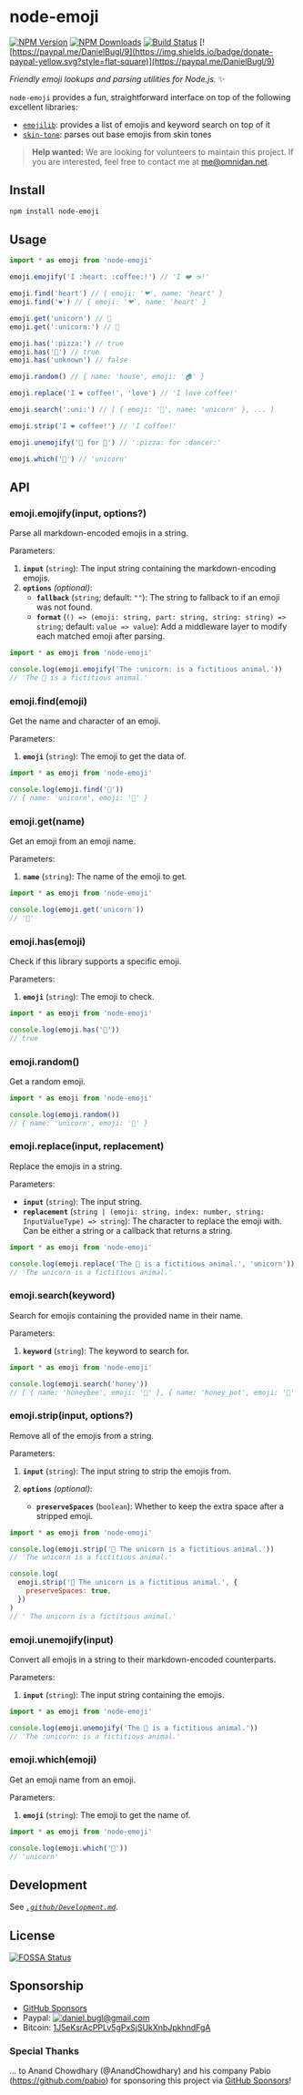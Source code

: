 # node-emoji

[![NPM Version](https://img.shields.io/npm/v/node-emoji.svg?style=flat-square)](https://www.npmjs.com/package/node-emoji)
[![NPM Downloads](https://img.shields.io/npm/dm/node-emoji.svg?style=flat-square)](https://www.npmjs.com/package/node-emoji)
[![Build Status](https://img.shields.io/travis/omnidan/node-emoji/master.svg?style=flat-square)](https://travis-ci.org/omnidan/node-emoji)
[![https://paypal.me/DanielBugl/9](https://img.shields.io/badge/donate-paypal-yellow.svg?style=flat-square)](https://paypal.me/DanielBugl/9)

_Friendly emoji lookups and parsing utilities for Node.js._ ✨

`node-emoji` provides a fun, straightforward interface on top of the following excellent libraries:

- [`emojilib`](https://npmjs.org/package/emojilib): provides a list of emojis and keyword search on top of it
- [`skin-tone`](https://npmjs.org/package/skin-tone): parses out base emojis from skin tones

> **Help wanted:** We are looking for volunteers to maintain this project.
> If you are interested, feel free to contact me at [me@omnidan.net](mailto:me@omnidan.net).

## Install

```sh
npm install node-emoji
```

## Usage

```js
import * as emoji from 'node-emoji'

emoji.emojify('I :heart: :coffee:!') // 'I ❤️ ☕️!'

emoji.find('heart') // { emoji: '❤', name: 'heart' }
emoji.find('❤️') // { emoji: '❤', name: 'heart' }

emoji.get('unicorn') // 🦄
emoji.get(':unicorn:') // 🦄

emoji.has(':pizza:') // true
emoji.has('🍕') // true
emoji.has('unknown') // false

emoji.random() // { name: 'house', emoji: '🏠' }

emoji.replace('I ❤️ coffee!', 'love') // 'I love coffee!'

emoji.search(':uni:') // [ { emoji: '🦄', name: 'unicorn' }, ... ]

emoji.strip('I ❤️ coffee!') // 'I coffee!'

emoji.unemojify('🍕 for 💃') // ':pizza: for :dancer:'

emoji.which('🦄') // 'unicorn'
```

## API

### emoji.emojify(input, options?)

Parse all markdown-encoded emojis in a string.

Parameters:

1. **`input`** (`string`): The input string containing the markdown-encoding emojis.
1. **`options`** _(optional)_:
   - **`fallback`** (`string`; default: `""`): The string to fallback to if an emoji was not found.
   - **`format`** (`() => (emoji: string, part: string, string: string) => string`; default: `value => value`): Add a middleware layer to modify each matched emoji after parsing.

```js
import * as emoji from 'node-emoji'

console.log(emoji.emojify('The :unicorn: is a fictitious animal.'))
// 'The 🦄 is a fictitious animal.'
```

### emoji.find(emoji)

Get the name and character of an emoji.

Parameters:

1. **`emoji`** (`string`): The emoji to get the data of.

```js
import * as emoji from 'node-emoji'

console.log(emoji.find('🦄'))
// { name: 'unicorn', emoji: '🦄' }
```

### emoji.get(name)

Get an emoji from an emoji name.

Parameters:

1. **`name`** (`string`): The name of the emoji to get.

```js
import * as emoji from 'node-emoji'

console.log(emoji.get('unicorn'))
// '🦄'
```

### emoji.has(emoji)

Check if this library supports a specific emoji.

Parameters:

1. **`emoji`** (`string`): The emoji to check.

```js
import * as emoji from 'node-emoji'

console.log(emoji.has('🦄'))
// true
```

### emoji.random()

Get a random emoji.

```js
import * as emoji from 'node-emoji'

console.log(emoji.random())
// { name: 'unicorn', emoji: '🦄' }
```

### emoji.replace(input, replacement)

Replace the emojis in a string.

Parameters:

- **`input`** (`string`): The input string.
- **`replacement`** (`string | (emoji: string, index: number, string: InputValueType) => string`): The character to replace the emoji with. Can be either a string or a callback that returns a string.

```js
import * as emoji from 'node-emoji'

console.log(emoji.replace('The 🦄 is a fictitious animal.', 'unicorn'))
// 'The unicorn is a fictitious animal.'
```

### emoji.search(keyword)

Search for emojis containing the provided name in their name.

Parameters:

1. **`keyword`** (`string`): The keyword to search for.

```js
import * as emoji from 'node-emoji'

console.log(emoji.search('honey'))
// [ { name: 'honeybee', emoji: '🐝' }, { name: 'honey_pot', emoji: '🍯' } ]
```

### emoji.strip(input, options?)

Remove all of the emojis from a string.

Parameters:

1. **`input`** (`string`): The input string to strip the emojis from.
1. **`options`** _(optional)_:

   - **`preserveSpaces`** (`boolean`): Whether to keep the extra space after a stripped emoji.

```js
import * as emoji from 'node-emoji'

console.log(emoji.strip('🦄 The unicorn is a fictitious animal.'))
// 'The unicorn is a fictitious animal.'

console.log(
  emoji.strip('🦄 The unicorn is a fictitious animal.', {
    preserveSpaces: true,
  })
)
// ' The unicorn is a fictitious animal.'
```

### emoji.unemojify(input)

Convert all emojis in a string to their markdown-encoded counterparts.

Parameters:

1. **`input`** (`string`): The input string containing the emojis.

```js
import * as emoji from 'node-emoji'

console.log(emoji.unemojify('The 🦄 is a fictitious animal.'))
// 'The :unicorn: is a fictitious animal.'
```

### emoji.which(emoji)

Get an emoji name from an emoji.

Parameters:

1. **`emoji`** (`string`): The emoji to get the name of.

```js
import * as emoji from 'node-emoji'

console.log(emoji.which('🦄'))
// 'unicorn'
```

## Development

See _[`.github/Development.md`](./github/Development.md)_.

## License

[![FOSSA Status](https://app.fossa.io/api/projects/git%2Bgithub.com%2Fomnidan%2Fnode-emoji.svg?type=large)](https://app.fossa.io/projects/git%2Bgithub.com%2Fomnidan%2Fnode-emoji?ref=badge_large)

## Sponsorship

- [GitHub Sponsors](https://github.com/sponsors/omnidan)
- Paypal: [![daniel.bugl@gmail.com](https://www.paypalobjects.com/en_US/i/btn/btn_donate_SM.gif)](https://www.paypal.com/cgi-bin/webscr?cmd=_s-xclick&hosted_button_id=YBMS9EKTNPZHJ)
- Bitcoin: [1J5eKsrAcPPLv5gPxSjSUkXnbJpkhndFgA](bitcoin:1J5eKsrAcPPLv5gPxSjSUkXnbJpkhndFgA)

### Special Thanks

... to Anand Chowdhary (@AnandChowdhary) and his company Pabio (https://github.com/pabio) for sponsoring this project via [GitHub Sponsors](https://github.com/sponsors/omnidan)!
